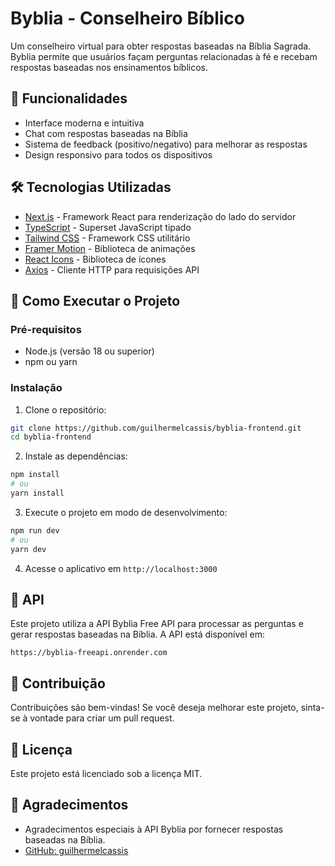 # Byblia - Conselheiro Bíblico

Um conselheiro virtual para obter respostas baseadas na Bíblia Sagrada. Byblia permite que usuários façam perguntas relacionadas à fé e recebam respostas baseadas nos ensinamentos bíblicos.

## 🌟 Funcionalidades

- Interface moderna e intuitiva
- Chat com respostas baseadas na Bíblia
- Sistema de feedback (positivo/negativo) para melhorar as respostas
- Design responsivo para todos os dispositivos

## 🛠️ Tecnologias Utilizadas

- [Next.js](https://nextjs.org/) - Framework React para renderização do lado do servidor
- [TypeScript](https://www.typescriptlang.org/) - Superset JavaScript tipado
- [Tailwind CSS](https://tailwindcss.com/) - Framework CSS utilitário
- [Framer Motion](https://www.framer.com/motion/) - Biblioteca de animações
- [React Icons](https://react-icons.github.io/react-icons/) - Biblioteca de ícones
- [Axios](https://axios-http.com/) - Cliente HTTP para requisições API

## 🚀 Como Executar o Projeto

### Pré-requisitos

- Node.js (versão 18 ou superior)
- npm ou yarn

### Instalação

1. Clone o repositório:
```bash
git clone https://github.com/guilhermelcassis/byblia-frontend.git
cd byblia-frontend
```

2. Instale as dependências:
```bash
npm install
# ou
yarn install
```

3. Execute o projeto em modo de desenvolvimento:
```bash
npm run dev
# ou
yarn dev
```

4. Acesse o aplicativo em `http://localhost:3000`

## 📄 API

Este projeto utiliza a API Byblia Free API para processar as perguntas e gerar respostas baseadas na Bíblia. A API está disponível em:

```
https://byblia-freeapi.onrender.com
```

## 🤝 Contribuição

Contribuições são bem-vindas! Se você deseja melhorar este projeto, sinta-se à vontade para criar um pull request.

## 📝 Licença

Este projeto está licenciado sob a licença MIT.

## 🙏 Agradecimentos

- Agradecimentos especiais à API Byblia por fornecer respostas baseadas na Bíblia.
- [GitHub: guilhermelcassis](https://github.com/guilhermelcassis/)

